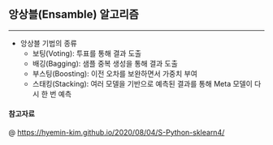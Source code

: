 ## 앙상블(Ensamble) 알고리즘
---
- 앙상블 기법의 종류 
    - 보팅(Voting): 투표를 통해 결과 도출 
    - 배깅(Bagging): 샘플 중복 생성을 통해 결과 도출
    - 부스팅(Boosting): 이전 오차를 보완하면서 가중치 부여 
    - 스태킹(Stacking): 여러 모델을 기반으로 예측된 결과를 통해 Meta 모델이 다시 한 번 예측 


#### 참고자료

@ https://hyemin-kim.github.io/2020/08/04/S-Python-sklearn4/